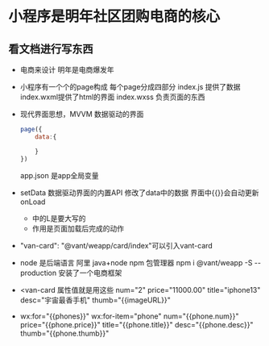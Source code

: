 # 小程序是明年社区团购电商的核心
## 看文档进行写东西
- 电商来设计
    明年是电商爆发年
- 小程序有一个个的page构成
    每个page分成四部分
    index.js 提供了数据
    index.wxml提供了html的界面
    index.wxss 负责页面的东西

- 现代界面思想，MVVM
    数据驱动的界面
    ```js
    page({
        data:{

        }
    })
    ```
    app.json 是app全局变量
- setData 数据驱动界面的内置API
    修改了data中的数据 界面中{{}}会自动更新
    onLoad
    - 中的L是要大写的
    - 作用是页面加载后完成的动作
- "van-card": "@vant/weapp/card/index"可以引入vant-card
- node 是后端语言 阿里 java+node
    npm 包管理器
    npm i @vant/weapp -S --production
    安装了一个电商框架
- <van-card 属性值就是用这些
    num="2"
    price="11000.00"
    title="iphone13"
    desc="宇宙最香手机"
    thumb="{{imageURL}}"
    >
-  wx:for="{{phones}}"
    wx:for-item="phone"
    num="{{phone.num}}"
    price="{{phone.price}}"
    title="{{phone.title}}"
    desc="{{phone.desc}}"
    thumb="{{phone.thumb}}"